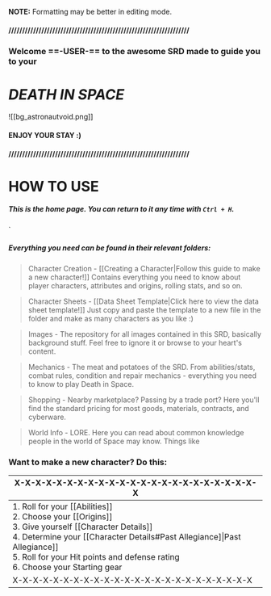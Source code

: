  **NOTE:** Formatting may be better in editing mode.
#### //////////////////////////////////////////////////////////////////
### Welcome ==-USER-== to the awesome SRD made to guide you to your
#                   *DEATH IN SPACE*

![[bg_astronautvoid.png]]

####                        ENJOY YOUR STAY :)

#### //////////////////////////////////////////////////////////////////


# HOW TO USE

##### This is the home page. You can return to it any time with `Ctrl + H`.
`
##### Everything you need can be found in their relevant folders:

> Character Creation - [[Creating a Character|Follow this guide to make a new character!]] Contains everything you need to know about player characters, attributes and origins, rolling stats, and so on.


> Character Sheets - [[Data Sheet Template|Click here to view the data sheet template!]] Just copy and paste the template to a new file in the folder and make as many characters as you like :)


> Images - The repository for all images contained in this SRD, basically background stuff. Feel free to ignore it or browse to your heart's content.


> Mechanics - The meat and potatoes of the SRD. From abilities/stats, combat rules, condition and repair mechanics - everything you need to know to play Death in Space.


> Shopping - Nearby marketplace? Passing by a trade port? Here you'll find the standard pricing for most goods, materials, contracts, and cyberware.


> World Info - LORE. Here you can read about common knowledge people in the world of Space may know. Things like 




### Want to make a new character? Do this:

| X-X-X-X-X-X-X-X-X-X-X-X-X-X-X-X-X-X-X-X-X-X-X-X                                                                                                                                                                                                                       |
| --------------------------------------------------------------------------------------------------------------------------------------------------------------------------------------------------------------------------------------------------------------------- |
| 1. Roll for your [[Abilities]]<br>2. Choose your [[Origins]]<br>3. Give yourself [[Character Details]]<br>4. Determine your [[Character Details#Past Allegiance]\|Past Allegiance]]<br>5. Roll for your Hit points and defense rating<br>6. Choose your Starting gear |
| X-X-X-X-X-X-X-X-X-X-X-X-X-X-X-X-X-X-X-X-X-X-X-X                                                                                                                                                                                                                       |

